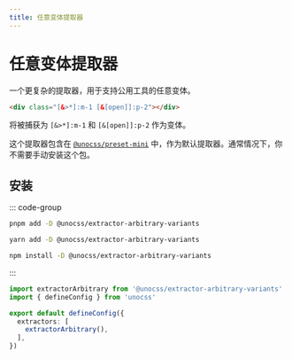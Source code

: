 ```yaml
---
title: 任意变体提取器
---
```


# 任意变体提取器

一个更复杂的提取器，用于支持公用工具的任意变体。

```html
<div class="[&>*]:m-1 [&[open]]:p-2"></div>
```

将被捕获为 `[&>*]:m-1` 和 `[&[open]]:p-2` 作为变体。

这个提取器包含在 [`@unocss/preset-mini`](/presets/mini) 中，作为默认提取器。通常情况下，你不需要手动安装这个包。

## 安装

::: code-group

```bash [pnpm]
pnpm add -D @unocss/extractor-arbitrary-variants
```

```bash [yarn]
yarn add -D @unocss/extractor-arbitrary-variants
```

```bash [npm]
npm install -D @unocss/extractor-arbitrary-variants
```

:::

```ts [uno.config.ts]
import extractorArbitrary from '@unocss/extractor-arbitrary-variants'
import { defineConfig } from 'unocss'

export default defineConfig({
  extractors: [
    extractorArbitrary(),
  ],
})
```
